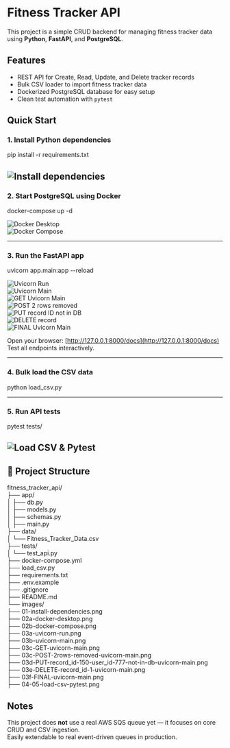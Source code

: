 # Fitness Tracker API

This project is a simple CRUD backend for managing fitness tracker data using **Python**, **FastAPI**, and **PostgreSQL**.

## Features

- REST API for Create, Read, Update, and Delete tracker records
- Bulk CSV loader to import fitness tracker data
- Dockerized PostgreSQL database for easy setup
- Clean test automation with `pytest`

## Quick Start

### 1. Install Python dependencies

pip install -r requirements.txt

![Install dependencies](images/01-install-dependencies.png)
------------------------------------------------------------------

### 2. Start PostgreSQL using Docker

docker-compose up -d

![Docker Desktop](images/02a-docker-desktop.png)  
![Docker Compose](images/02b-docker-compose.png)

------------------------------------------------------------------

### 3. Run the FastAPI app

uvicorn app.main:app --reload

![Uvicorn Run](images/03a-uvicorn-run.png)  
![Uvicorn Main](images/03b-uvicorn-main.png)  
![GET Uvicorn Main](images/03c-GET-uvicorn-main.png)  
![POST 2 rows removed](images/03c-POST-2rows-removed-uvicorn-main.png)  
![PUT record ID not in DB](images/03d-PUT-record_id-150-user_id-777-not-in-db-uvicorn-main.png)  
![DELETE record](images/03e-DELETE-record_id-1-uvicorn-main.png)  
![FINAL Uvicorn Main](images/03f-FINAL-uvicorn-main.png)

Open your browser: [http://127.0.0.1:8000/docs](http://127.0.0.1:8000/docs)  
Test all endpoints interactively.

------------------------------------------------------------------

### 4. Bulk load the CSV data

python load_csv.py

------------------------------------------------------------------

### 5. Run API tests

pytest tests/

![Load CSV & Pytest](images/04-05-load-csv-pytest.png)
------------------------------------------------------------------
## 📂 Project Structure

fitness_tracker_api/  
 ├── app/  
 │   ├── db.py  
 │   ├── models.py  
 │   ├── schemas.py  
 │   ├── main.py  
 ├── data/  
 │   └── Fitness_Tracker_Data.csv  
 ├── tests/  
 │   └── test_api.py  
 ├── docker-compose.yml  
 ├── load_csv.py  
 ├── requirements.txt  
 ├── .env.example  
 ├── .gitignore  
 ├── README.md  
 └── images/  
      ├── 01-install-dependencies.png  
      ├── 02a-docker-desktop.png  
      ├── 02b-docker-compose.png  
      ├── 03a-uvicorn-run.png  
      ├── 03b-uvicorn-main.png  
      ├── 03c-GET-uvicorn-main.png  
      ├── 03c-POST-2rows-removed-uvicorn-main.png  
      ├── 03d-PUT-record_id-150-user_id-777-not-in-db-uvicorn-main.png  
      ├── 03e-DELETE-record_id-1-uvicorn-main.png  
      ├── 03f-FINAL-uvicorn-main.png  
      ├── 04-05-load-csv-pytest.png

## Notes

This project does **not** use a real AWS SQS queue yet — it focuses on core CRUD and CSV ingestion.  
Easily extendable to real event-driven queues in production.